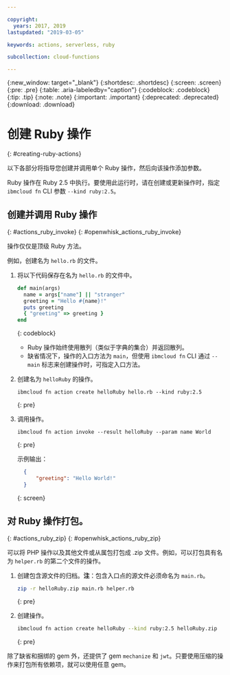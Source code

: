 ```yaml
---

copyright:
  years: 2017, 2019
lastupdated: "2019-03-05"

keywords: actions, serverless, ruby

subcollection: cloud-functions

---
```


{:new_window: target="_blank"}
{:shortdesc: .shortdesc}
{:screen: .screen}
{:pre: .pre}
{:table: .aria-labeledby="caption"}
{:codeblock: .codeblock}
{:tip: .tip}
{:note: .note}
{:important: .important}
{:deprecated: .deprecated}
{:download: .download}

# 创建 Ruby 操作
{: #creating-ruby-actions}

以下各部分将指导您创建并调用单个 Ruby 操作，然后向该操作添加参数。 

Ruby 操作在 Ruby 2.5 中执行。要使用此运行时，请在创建或更新操作时，指定 `ibmcloud fn` CLI 参数 `--kind ruby:2.5`。

## 创建并调用 Ruby 操作
{: #actions_ruby_invoke}
{: #openwhisk_actions_ruby_invoke}

操作仅仅是顶级 Ruby 方法。

例如，创建名为 `hello.rb` 的文件。

1. 将以下代码保存在名为 `hello.rb` 的文件中。

    ```ruby
    def main(args)
      name = args["name"] || "stranger"
      greeting = "Hello #{name}!"
      puts greeting
      { "greeting" => greeting }
    end
    ```
    {: codeblock}

    * Ruby 操作始终使用散列（类似于字典的集合）并返回散列。
    * 缺省情况下，操作的入口方法为 `main`，但使用 `ibmcloud fn` CLI 通过 `--main` 标志来创建操作时，可指定入口方法。

2. 创建名为 `helloRuby` 的操作。

    ```
    ibmcloud fn action create helloRuby hello.rb --kind ruby:2.5
    ```
    {: pre}

3. 调用操作。
    

    ```
    ibmcloud fn action invoke --result helloRuby --param name World
    ```
    {: pre}

    示例输出：

    ```json
      {
          "greeting": "Hello World!"
      }
    ```
    {: screen}

## 对 Ruby 操作打包。
{: #actions_ruby_zip}
{: #openwhisk_actions_ruby_zip}

可以将 PHP 操作以及其他文件或从属包打包成 .zip 文件。例如，可以打包具有名为 `helper.rb` 的第二个文件的操作。

1. 创建包含源文件的归档。**注**：包含入口点的源文件必须命名为 `main.rb`。

    ```bash
    zip -r helloRuby.zip main.rb helper.rb
    ```
    {: pre}

2. 创建操作。

    ```bash
    ibmcloud fn action create helloRuby --kind ruby:2.5 helloRuby.zip
    ```
    {: pre}

除了缺省和捆绑的 gem 外，还提供了 gem `mechanize` 和 `jwt`。只要使用压缩的操作来打包所有依赖项，就可以使用任意 gem。
